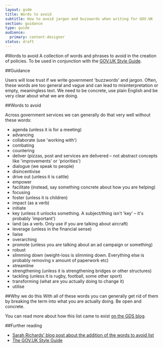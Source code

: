 ```yaml
---
layout: gsdm
title: Words to avoid
subtitle: How to avoid jargon and buzzwords when writing for GOV.UK
section: guidance
type: guide
audience:
  primary: content-designer
status: draft
---
```

    
#Words to avoid
A collection of words and phrases to avoid in the creation of policies. To be used in conjunction with the [GOV.UK Style Guide](http://gsdm.herokuapp.com/guides-and-toolkits/copy-and-content/styleguide.html).

##Guidance

Users will lose trust if we write government 'buzzwords' and jargon. Often, these words are too general and vague and can lead to misinterpretation or empty, meaningless text. We need to be concrete, use plain English and be very clear about what we are doing. 

##Words to avoid

Across government services we can generally do that very well without these words:

-   agenda (unless it is for a meeting)
-   advancing
-   collaborate (use 'working with')
-   combating
-   countering
-   deliver (pizzas, post and services are delivered – not abstract concepts like 'improvements' or 'priorities')
-   dialogue (we speak to people)
-   disincentivise
-   drive out (unless it is cattle)
-   empower
-   facilitate (instead, say something concrete about how you are helping)
-   focusing
-   foster (unless it is children)
-   impact (as a verb)
-   initiate
-   key (unless it unlocks something. A subject/thing isn't 'key' – it's probably 'important')
-   land (as a verb. Only use if you are talking about aircraft)
-   leverage (unless in the financial sense)
-   liaise
-   overarching
-   promote (unless you are talking about an ad campaign or something)
-   robust
-   slimming down (weight-loss is slimming down. Everything else is probably removing x amount of paperwork etc)
-   streamline
-   strengthening (unless it is strengthening bridges or other structures)
-   tackling (unless it is rugby, football, some other sport)
-   transforming (what are you actually doing to change it)
-   utilise

##Why we do this
With all of these words you can generally get rid of them by breaking
the term into what you are actually doing. Be open and concrete.

You can read more about how this list came to exist [on the GDS blog](http://digital.cabinetoffice.gov.uk/2012/09/27/style-v2/).

##Further reading
- [Sarah Richards' blog post about the addition of the words to avoid list](http://digital.cabinetoffice.gov.uk/2012/09/27/style-v2/)
- [The GOV.UK Style Guide](http://gsdm.herokuapp.com/handbook/32/)
